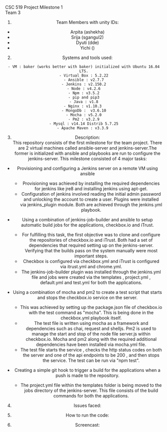 CSC 519 Project Milestone 1 <br/> 
Team 3 
<div style="text-align: center"> 
	
1) Team Members with unity IDs: <br/>
 - Arpita (ashekha) <br/>
 - Srija  (sgangul2) <br/>
 - Dyuti  (dde) <br/>
 - Yichi  () <br/>

2) Systems and tools used:

```
- VM : baker (works better with baker) initialized with Ubuntu 16.04 LTS.
- Virtual Box : 5.2.22
- Ansible : v2.7.7
- Jenkins : v2.150.2
- Node : v4.2.6
- Npm : v3.5.2
- pip and pip3
- Java : v1.8
- Nginx : v1.10.3 
- MongoDb :  v3.6.10
- Mocha : v5.2.0
- Pm2 : v3.2.9
- Mysql : v14.14 Distrib 5.7.25
- Apache Maven : v3.3.9 

```


3) Description: <br/>
This repository consists of the first milestone for the team project. There are 2 virtual machines called ansible-server and jenkins-server.The former is initialized with ansible and playbooks are run to configure the jenkins-server. This milestone consisted of 4 major tasks:

- Provisioning and configuring a Jenkins server on a remote VM using ansible
	- Provisioning was achieved by installing the required dependencies for jenkins like jre8 and installing jenkins using apt-get.
	- Configuration of jenkins involved reading the initial admin password and unlocking the account to create a user. Plugins were installed via jenkins_plugin module. Both are achieved through the jenkins.yml playbook.

- Using a combination of jenkins-job-builder and ansible to setup automatic build jobs for the applications, checkbox.io and iTrust.
	- For fulfilling this task, the first objective was to clone and configure the repositories of checkbox.io and iTrust. Both had a set of dependencies that required setting up on the jenkins-server. Verifying that the builds pass on the system manually were most important steps. 
	- Checkbox is configured via checkbox.yml and iTrust is configured via itrust.yml and chrome.yml.
	- The jenkins-job-builder plugin was installed through the jenkins.yml file and jobs were created via the templates , project.yml , default.yml and test.yml for both the applications.

- Using a combination of mocha and pm2 to create a test script that starts and stops the checkbox.io service on the server.
	- This was achieved by setting up the package.json file of checkbox.io with the test command as "mocha". This is being done in the checkbox.yml playbook itself.
	- The test file is written using mocha as a framework and dependencies such as chai, request and shelljs. Pm2 is used to manage the start and stop of the node file server.js within checkbox.io. Mocha and pm2 along with the required additional dependencies have been installed via mocha.yml file. 
	- The test file starts the service , checks the http status codes on both the server and one of the api endpoints to be 200 , and then stops the service. The test can be run via "npm test".

- 	Creating a simple git hook to trigger a build for the applications when a push is made to the repository.
	- The project.yml file within the templates folder is being moved to the jobs directory of the jenkins-server. This file consists of the build commands for both the applications.



4) Issues faced:

5) How to run the code:

6) Screencast:
</div>


